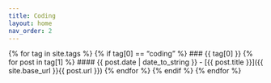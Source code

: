 ```yaml
---
title: Coding
layout: home
nav_order: 2
---
```


{% for tag in site.tags %}
  {% if tag[0] == “coding” %}
    ### {{ tag[0] }}
    {% for post in tag[1] %}
      #### {{ post.date | date_to_string }} - [{{ post.title }}]({{ site.base_url }}{{ post.url }})
    {% endfor %}
  {% endif %} 
{% endfor %}